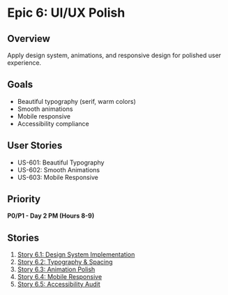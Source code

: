 # Epic 6: UI/UX Polish

## Overview
Apply design system, animations, and responsive design for polished user experience.

## Goals
- Beautiful typography (serif, warm colors)
- Smooth animations
- Mobile responsive
- Accessibility compliance

## User Stories
- US-601: Beautiful Typography
- US-602: Smooth Animations
- US-603: Mobile Responsive

## Priority
**P0/P1 - Day 2 PM (Hours 8-9)**

## Stories
1. [Story 6.1: Design System Implementation](./story-6.1-design-system.md)
2. [Story 6.2: Typography & Spacing](./story-6.2-typography.md)
3. [Story 6.3: Animation Polish](./story-6.3-animations.md)
4. [Story 6.4: Mobile Responsive](./story-6.4-mobile-responsive.md)
5. [Story 6.5: Accessibility Audit](./story-6.5-accessibility.md)
